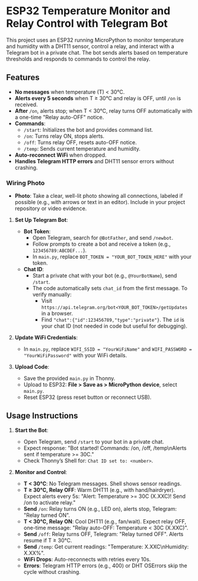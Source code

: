 # ESP32 Temperature Monitor and Relay Control with Telegram Bot

This project uses an ESP32 running MicroPython to monitor temperature and humidity with a DHT11 sensor, control a relay, and interact with a Telegram bot in a private chat. The bot sends alerts based on temperature thresholds and responds to commands to control the relay.

## Features

- **No messages** when temperature (T) &lt; 30°C.
- **Alerts every 5 seconds** when T ≥ 30°C and relay is OFF, until `/on` is received.
- **After** `/on`, alerts stop; when T &lt; 30°C, relay turns OFF automatically with a one-time "Relay auto-OFF" notice.
- **Commands**:
  - `/start`: Initializes the bot and provides command list.
  - `/on`: Turns relay ON, stops alerts.
  - `/off`: Turns relay OFF, resets auto-OFF notice.
  - `/temp`: Sends current temperature and humidity.
- **Auto-reconnect WiFi** when dropped.
- **Handles Telegram HTTP errors** and DHT11 sensor errors without crashing.

### Wiring Photo 

- **Photo**: Take a clear, well-lit photo showing all connections, labeled if possible (e.g., with arrows or text in an editor). Include in your project repository or video evidence.

1. **Set Up Telegram Bot**:

   - **Bot Token**:
     - Open Telegram, search for `@BotFather`, and send `/newbot`.
     - Follow prompts to create a bot and receive a token (e.g., `123456789:ABCDEF...`).
     - In `main.py`, replace `BOT_TOKEN = "YOUR_BOT_TOKEN_HERE"` with your token.
   - **Chat ID**:
     - Start a private chat with your bot (e.g., `@YourBotName`), send `/start`.
     - The code automatically sets `chat_id` from the first message. To verify manually:
       - Visit `https://api.telegram.org/bot<YOUR_BOT_TOKEN>/getUpdates` in a browser.
       - Find `"chat":{"id":123456789,"type":"private"}`. The `id` is your chat ID (not needed in code but useful for debugging).

2. **Update WiFi Credentials**:

   - In `main.py`, replace `WIFI_SSID = "YourWiFiName"` and `WIFI_PASSWORD = "YourWiFiPassword"` with your WiFi details.

3. **Upload Code**:

   - Save the provided `main.py` in Thonny.
   - Upload to ESP32: **File &gt; Save as &gt; MicroPython device**, select `main.py`.
   - Reset ESP32 (press reset button or reconnect USB).

## Usage Instructions

1. **Start the Bot**:

   - Open Telegram, send `/start` to your bot in a private chat.
   - Expect response: "Bot started! Commands: /on, /off, /temp\\nAlerts sent if temperature &gt;= 30C."
   - Check Thonny’s Shell for: `Chat ID set to: <number>`.

2. **Monitor and Control**:

   - **T &lt; 30°C**: No Telegram messages. Shell shows sensor readings.
   - **T ≥ 30°C, Relay OFF**: Warm DHT11 (e.g., with hand/hairdryer). Expect alerts every 5s: "Alert: Temperature &gt;= 30C (X.XXC)! Send /on to activate relay."
   - **Send** `/on`: Relay turns ON (e.g., LED on), alerts stop, Telegram: "Relay turned ON".
   - **T &lt; 30°C, Relay ON**: Cool DHT11 (e.g., fan/wait). Expect relay OFF, one-time message: "Relay auto-OFF: Temperature &lt; 30C (X.XXC)".
   - **Send** `/off`: Relay turns OFF, Telegram: "Relay turned OFF". Alerts resume if T ≥ 30°C.
   - **Send** `/temp`: Get current readings: "Temperature: X.XXC\\nHumidity: X.XX%".
   - **WiFi Drops**: Auto-reconnects with retries every 10s.
   - **Errors**: Telegram HTTP errors (e.g., 400) or DHT OSErrors skip the cycle without crashing.